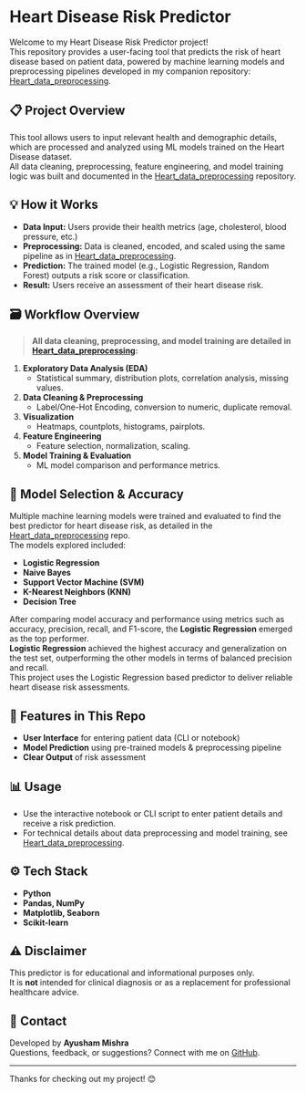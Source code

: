 # Heart Disease Risk Predictor

Welcome to my Heart Disease Risk Predictor project!  
This repository provides a user-facing tool that predicts the risk of heart disease based on patient data, powered by machine learning models and preprocessing pipelines developed in my companion repository: [Heart_data_preprocessing](https://github.com/AyushamMishra/Heart_data_preprocessing).

## 📋 Project Overview

This tool allows users to input relevant health and demographic details, which are processed and analyzed using ML models trained on the Heart Disease dataset.  
All data cleaning, preprocessing, feature engineering, and model training logic was built and documented in the [Heart_data_preprocessing](https://github.com/AyushamMishra/Heart_data_preprocessing) repository.

## 💡 How it Works

- **Data Input:** Users provide their health metrics (age, cholesterol, blood pressure, etc.)
- **Preprocessing:** Data is cleaned, encoded, and scaled using the same pipeline as in [Heart_data_preprocessing](https://github.com/AyushamMishra/Heart_data_preprocessing).
- **Prediction:** The trained model (e.g., Logistic Regression, Random Forest) outputs a risk score or classification.
- **Result:** Users receive an assessment of their heart disease risk.

## 🗃️ Workflow Overview

> **All data cleaning, preprocessing, and model training are detailed in [Heart_data_preprocessing](https://github.com/AyushamMishra/Heart_data_preprocessing):**

1. **Exploratory Data Analysis (EDA)**  
   - Statistical summary, distribution plots, correlation analysis, missing values.
2. **Data Cleaning & Preprocessing**  
   - Label/One-Hot Encoding, conversion to numeric, duplicate removal.
3. **Visualization**  
   - Heatmaps, countplots, histograms, pairplots.
4. **Feature Engineering**  
   - Feature selection, normalization, scaling.
5. **Model Training & Evaluation**  
   - ML model comparison and performance metrics.

## 🤖 Model Selection & Accuracy

Multiple machine learning models were trained and evaluated to find the best predictor for heart disease risk, as detailed in the [Heart_data_preprocessing](https://github.com/AyushamMishra/Heart_data_preprocessing) repo.  
The models explored included:

- **Logistic Regression**
- **Naive Bayes**
- **Support Vector Machine (SVM)**
- **K-Nearest Neighbors (KNN)**
- **Decision Tree**

After comparing model accuracy and performance using metrics such as accuracy, precision, recall, and F1-score, the **Logistic Regression** emerged as the top performer.  
**Logistic Regression** achieved the highest accuracy and generalization on the test set, outperforming the other models in terms of balanced precision and recall.  
This project uses the Logistic Regression based predictor to deliver reliable heart disease risk assessments.

## 🚀 Features in This Repo

- **User Interface** for entering patient data (CLI or notebook)
- **Model Prediction** using pre-trained models & preprocessing pipeline
- **Clear Output** of risk assessment


## 📊 Usage

- Use the interactive notebook or CLI script to enter patient details and receive a risk prediction.
- For technical details about data preprocessing and model training, see [Heart_data_preprocessing](https://github.com/AyushamMishra/Heart_data_preprocessing).

## ⚙️ Tech Stack

- **Python**
- **Pandas, NumPy**
- **Matplotlib, Seaborn**
- **Scikit-learn**

## ⚠️ Disclaimer

This predictor is for educational and informational purposes only.  
It is **not** intended for clinical diagnosis or as a replacement for professional healthcare advice.

## 📧 Contact

Developed by **Ayusham Mishra**  
Questions, feedback, or suggestions? Connect with me on [GitHub](https://github.com/AyushamMishra).

---

Thanks for checking out my project! 😊

